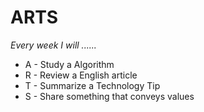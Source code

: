 # ARTS

*Every week I will ......*

- A - Study a Algorithm
- R - Review a English article
- T - Summarize a Technology Tip
- S - Share something that conveys values
